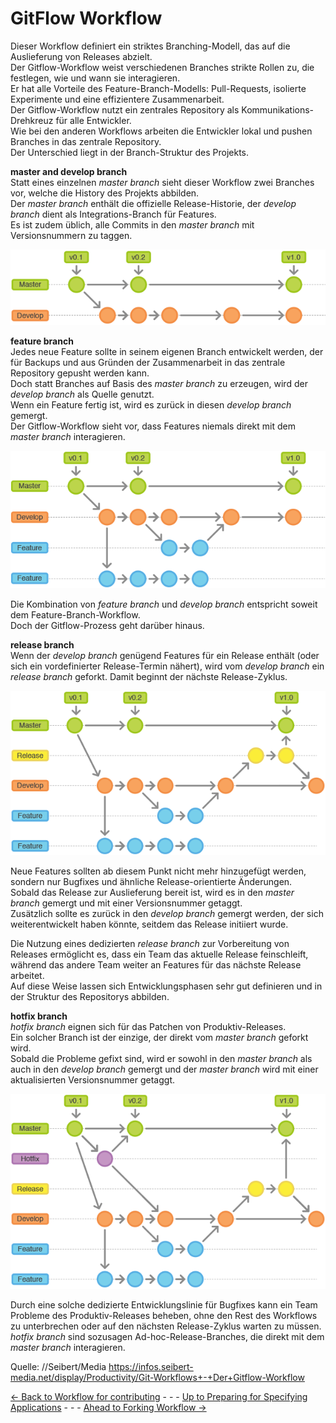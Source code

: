 # GitFlow Workflow

Dieser Workflow definiert ein striktes Branching-Modell, das auf die Auslieferung von Releases abzielt.  
Der Gitflow-Workflow weist verschiedenen Branches strikte Rollen zu, die festlegen, wie und wann sie interagieren.  
Er hat alle Vorteile des Feature-Branch-Modells: Pull-Requests, isolierte Experimente und eine effizientere Zusammenarbeit.  
Der Gitflow-Workflow nutzt ein zentrales Repository als Kommunikations-Drehkreuz für alle Entwickler.  
Wie bei den anderen Workflows arbeiten die Entwickler lokal und pushen Branches in das zentrale Repository.  
Der Unterschied liegt in der Branch-Struktur des Projekts.  

**master and develop branch**  
Statt eines einzelnen _master branch_ sieht dieser Workflow zwei Branches vor, welche die History des Projekts abbilden.  
Der _master branch_ enthält die offizielle Release-Historie, der _develop branch_ dient als Integrations-Branch für Features.  
Es ist zudem üblich, alle Commits in den _master branch_ mit Versionsnummern zu taggen.  

![Gitflow-Workflow-1](./pictures/Gitflow-Workflow-1.png)

**feature branch**  
Jedes neue Feature sollte in seinem eigenen Branch entwickelt werden, der für Backups und aus Gründen der Zusammenarbeit in das zentrale Repository gepusht werden kann.  
Doch statt Branches auf Basis des _master branch_ zu erzeugen, wird der _develop branch_ als Quelle genutzt.  
Wenn ein Feature fertig ist, wird es zurück in diesen _develop branch_ gemergt.  
Der Gitflow-Workflow sieht vor, dass Features niemals direkt mit dem _master branch_ interagieren.

![Gitflow-Workflow-2](./pictures/Gitflow-Workflow-2.png)

Die Kombination von _feature branch_ und _develop branch_ entspricht soweit dem Feature-Branch-Workflow.  
Doch der Gitflow-Prozess geht darüber hinaus.

**release branch**  
Wenn der _develop branch_ genügend Features für ein Release enthält (oder sich ein vordefinierter Release-Termin nähert), wird vom _develop branch_ ein _release branch_ geforkt. Damit beginnt der nächste Release-Zyklus.  

![Gitflow-Workflow-3](./pictures/Gitflow-Workflow-3.png)  

Neue Features sollten ab diesem Punkt nicht mehr hinzugefügt werden, sondern nur Bugfixes und ähnliche Release-orientierte Änderungen.  
Sobald das Release zur Auslieferung bereit ist, wird es in den _master branch_ gemergt und mit einer Versionsnummer getaggt.  
Zusätzlich sollte es zurück in den _develop branch_ gemergt werden, der sich weiterentwickelt haben könnte, seitdem das Release initiiert wurde.  

Die Nutzung eines dedizierten _release branch_ zur Vorbereitung von Releases ermöglicht es, dass ein Team das aktuelle Release feinschleift, während das andere Team weiter an Features für das nächste Release arbeitet.  
Auf diese Weise lassen sich Entwicklungsphasen sehr gut definieren und in der Struktur des Repositorys abbilden.  

**hotfix branch**  
_hotfix branch_ eignen sich für das Patchen von Produktiv-Releases.  
Ein solcher Branch ist der einzige, der direkt vom _master branch_ geforkt wird.  
Sobald die Probleme gefixt sind, wird er sowohl in den _master branch_ als auch in den _develop branch_ gemergt und der _master branch_ wird mit einer aktualisierten Versionsnummer getaggt.

![Gitflow-Workflow-4](./pictures/Gitflow-Workflow-4.png)  

Durch eine solche dedizierte Entwicklungslinie für Bugfixes kann ein Team Probleme des Produktiv-Releases beheben, ohne den Rest des Workflows zu unterbrechen oder auf den nächsten Release-Zyklus warten zu müssen.  
_hotfix branch_ sind sozusagen Ad-hoc-Release-Branches, die direkt mit dem _master branch_ interagieren.

Quelle: 
//Seibert/Media
https://infos.seibert-media.net/display/Productivity/Git-Workflows+-+Der+Gitflow-Workflow

[<- Back to Workflow for contributing](../WorkflowForContributing/WorkflowForContributing.md) - - - [Up to Preparing for Specifying Applications](../PreparingSpecifying.md) - - - [Ahead to Forking Workflow ->](../ForkingWorkflow/ForkingWorkflow.md)